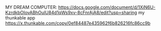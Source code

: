 MY DREAM COMPUTER:
https://docs.google.com/document/d/1XiN6U-KzrdkbOIovABhOulU84d1qWs9xv-8cFnrAjA8/edit?usp=sharing
my thunkable app
https://x.thunkable.com/copy/0ef84487e435962f6b826216fc86cc9b
